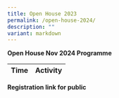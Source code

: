```yaml
---
title: Open House 2023
permalink: /open-house-2024/
description: ""
variant: markdown
---
```

**Open House Nov 2024 Programme**

| Time | Activity|
| -------- | -------- |



**Registration link for public**

